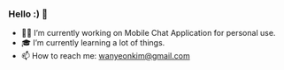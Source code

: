 ### Hello :) 👋

<!-- 
**wanyeonkim/wanyeonkim** is a ✨ _special_ ✨ repository because its `README.md` (this file) appears on your GitHub profile. -->


- 🕴🏻 I’m currently working on Mobile Chat Application for personal use.
- 🎓 I’m currently learning a lot of things.
- 📫 How to reach me: wanyeonkim@gmail.com




<!-- - 👯 I’m looking to collaborate on ... -->
<!-- - 🤔 I’m looking for help with ... -->
<!-- - 💬 Ask me about  -->
<!-- - 😄 Pronouns: ...
- ⚡ Fun fact: ... -->

